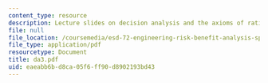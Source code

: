 ```yaml
---
content_type: resource
description: Lecture slides on decision analysis and the axioms of rational behavior.
file: null
file_location: /coursemedia/esd-72-engineering-risk-benefit-analysis-spring-2007/eaeabb6bd8ca05f6ff90d8902193bd43_da3.pdf
file_type: application/pdf
resourcetype: Document
title: da3.pdf
uid: eaeabb6b-d8ca-05f6-ff90-d8902193bd43
---
```

